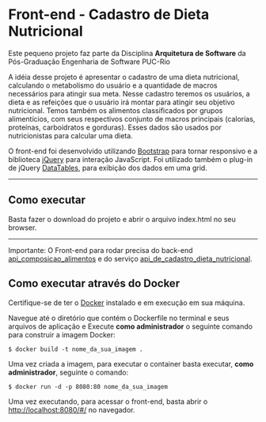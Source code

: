 # Front-end - Cadastro de Dieta Nutricional

Este pequeno projeto faz parte da Disciplina **Arquitetura de Software** da Pós-Graduação Engenharia de Software PUC-Rio

A idéia desse projeto é apresentar o cadastro de uma dieta nutricional, calculando o metabolismo do usuário e a quantidade de macros necessários para atingir sua meta. Nesse cadastro teremos os usuários, a dieta e as refeições que o usuário irá montar para atingir seu objetivo nutricional. Temos também os alimentos classificados por grupos alimentícios, com seus respectivos conjunto de macros principais (calorias, proteínas, carboidratos e gorduras). Esses dados são usados por nutricionistas para calcular uma dieta.

O front-end foi desenvolvido utilizando [Bootstrap](https://getbootstrap.com/) para tornar responsivo e a biblioteca [jQuery](https://jquery.com/) para interação JavaScript. Foi utilizado também o plug-in de jQuery [DataTables](https://datatables.net/), para exibição dos dados em uma grid.  

---
## Como executar

Basta fazer o download do projeto e abrir o arquivo index.html no seu browser.

---

Importante: O Front-end para rodar precisa do back-end [api_composicao_alimentos](https://github.com/pquatro/puc_mvp2_servico) e do serviço [api_de_cadastro_dieta_nutricional](https://github.com/pquatro/puc_mvp2_api_composicao_alimentos).

## Como executar através do Docker

Certifique-se de ter o [Docker](https://docs.docker.com/engine/install/) instalado e em execução em sua máquina.

Navegue até o diretório que contém o Dockerfile no terminal e seus arquivos de aplicação e
Execute **como administrador** o seguinte comando para construir a imagem Docker:

```
$ docker build -t nome_da_sua_imagem .
```

Uma vez criada a imagem, para executar o container basta executar, **como administrador**, seguinte o comando:

```
$ docker run -d -p 8080:80 nome_da_sua_imagem
```

Uma vez executando, para acessar o front-end, basta abrir o [http://localhost:8080/#/](http://localhost:8080/#/) no navegador.
